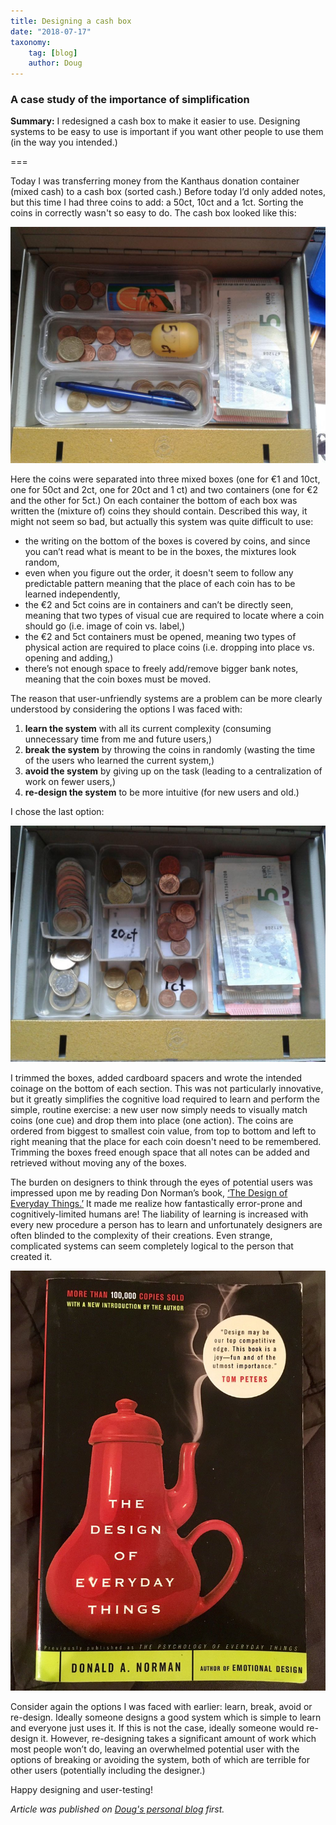 ```yaml
---
title: Designing a cash box
date: "2018-07-17"
taxonomy:
    tag: [blog]
    author: Doug
---
```


### A case study of the importance of simplification

**Summary:** I redesigned a cash box to make it easier to use. Designing systems to be easy to use is important if you want other people to use them (in the way you intended.)

===

Today I was transferring money from the Kanthaus donation container (mixed cash) to a cash box (sorted cash.) Before today I’d only added notes, but this time I had three coins to add: a 50ct, 10ct and a 1ct. Sorting the coins in correctly wasn't so easy to do. The cash box looked like this:

![](cashBoxPre.jpg)

Here the coins were separated into three mixed boxes (one for €1 and 10ct, one for 50ct and 2ct, one for 20ct and 1 ct) and two containers (one for €2 and the other for 5ct.) On each container the bottom of each box was written the (mixture of) coins they should contain. Described this way, it might not seem so bad, but actually this system was quite difficult to use:

- the writing on the bottom of the boxes is covered by coins, and since you can’t read what is meant to be in the boxes, the mixtures look random,
- even when you figure out the order, it doesn't seem to follow any predictable pattern meaning that the place of each coin has to be learned independently,
- the €2 and 5ct coins are in containers and can’t be directly seen, meaning that two types of visual cue are required to locate where a coin should go (i.e. image of coin vs. label,)
- the €2 and 5ct containers must be opened, meaning two types of physical action are required to place coins (i.e. dropping into place vs. opening and adding,)
- there’s not enough space to freely add/remove bigger bank notes, meaning that the coin boxes must be moved.

The reason that user-unfriendly systems are a problem can be more clearly understood by considering the options I was faced with:

1. **learn the system** with all its current complexity (consuming unnecessary time from me and future users,)
1. **break the system** by throwing the coins in randomly (wasting the time of the users who learned the current system,)
1. **avoid the system** by giving up on the task (leading to a centralization of work on fewer users,)
1. **re-design the system** to be more intuitive (for new users and old.)

I chose the last option:

![](cashBoxPost.jpg)

I trimmed the boxes, added cardboard spacers and wrote the intended coinage on the bottom of each section. This was not particularly innovative, but it greatly simplifies the cognitive load required to learn and perform the simple, routine exercise: a new user now simply needs to visually match coins (one cue) and drop them into place (one action). The coins are ordered from biggest to smallest coin value, from top to bottom and left to right meaning that the place for each coin doesn't need to be remembered. Trimming the boxes freed enough space that all notes can be added and retrieved without moving any of the boxes.

The burden on designers to think through the eyes of potential users was impressed upon me by reading Don Norman’s book, [‘The Design of Everyday Things.’](http://www.nixdell.com/classes/HCI-and-Design-Spring-2017/The-Design-of-Everyday-Things-Revised-and-Expanded-Edition.pdf) It made me realize how fantastically error-prone and cognitively-limited humans are! The liability of learning is increased with every new procedure a person has to learn and unfortunately designers are often blinded to the complexity of their creations. Even strange, complicated systems can seem completely logical to the person that created it.

![](doet.jpg)

Consider again the options I was faced with earlier: learn, break, avoid or re-design. Ideally someone designs a good system which is simple to learn and everyone just uses it. If this is not the case, ideally someone would re-design it. However, re-designing takes a significant amount of work which most people won’t do, leaving an overwhelmed potential user with the options of breaking or avoiding the system, both of which are terrible for other users (potentially including the designer.)

Happy designing and user-testing!

_Article was published on [Doug's personal blog](https://douginamug.gitlab.io/posts/2018-06-19_cashboxdesign/) first._
